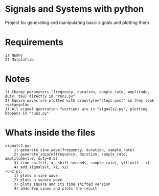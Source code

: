 # Signals and Systems with python

Project for generating and manipulating basic signals and plotting them

# Requirements 
    1) NumPy
    2) Matplotlib

# Notes
    1) Change parameters (frequency, duration, sample_rate, amplitude, duty, tau) directly in "run2.py"
    2) Square waves are plotted with drawstyle="steps-post" so they look rectangular
    3) All signal generation functions are in "signals2.py", plotting happens in "run2.py"

# Whats inside the files
    signals2.py:
        1) generate_sine_wave(frequency, duration, sample_rate)
        2) generate_square(frequency, duration, sample_rate, amplitude=1.0, duty=0.5)
        3) time_shift(t, x, shift_seconds, sample_rate), y(t)=x(t - τ)
        4) add_signals(t, x1, x2)
    run2.py:
        1) plots a sine wave
        2) plots a square wave
        3) plots square and its time shifted version
        4) adds two sines and plots the result

